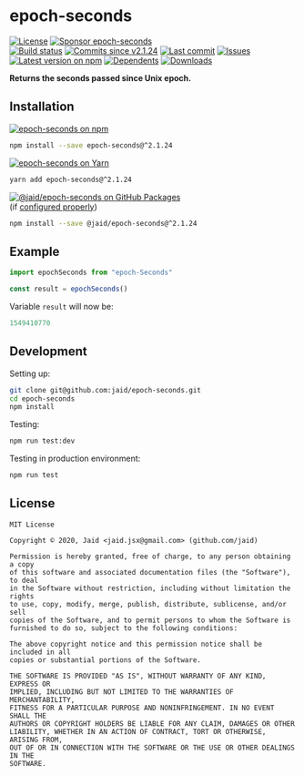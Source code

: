 # epoch-seconds


<a href="https://raw.githubusercontent.com/jaid/epoch-seconds/master/license.txt"><img src="https://img.shields.io/github/license/jaid/epoch-seconds?style=flat-square" alt="License"/></a> <a href="https://github.com/sponsors/jaid"><img src="https://img.shields.io/badge/<3-Sponsor-FF45F1?style=flat-square" alt="Sponsor epoch-seconds"/></a>  
<a href="https://actions-badge.atrox.dev/jaid/epoch-seconds/goto"><img src="https://img.shields.io/endpoint.svg?style=flat-square&url=https%3A%2F%2Factions-badge.atrox.dev%2Fjaid%2Fepoch-seconds%2Fbadge" alt="Build status"/></a> <a href="https://github.com/jaid/epoch-seconds/commits"><img src="https://img.shields.io/github/commits-since/jaid/epoch-seconds/v2.1.24?style=flat-square&logo=github" alt="Commits since v2.1.24"/></a> <a href="https://github.com/jaid/epoch-seconds/commits"><img src="https://img.shields.io/github/last-commit/jaid/epoch-seconds?style=flat-square&logo=github" alt="Last commit"/></a> <a href="https://github.com/jaid/epoch-seconds/issues"><img src="https://img.shields.io/github/issues/jaid/epoch-seconds?style=flat-square&logo=github" alt="Issues"/></a>  
<a href="https://npmjs.com/package/epoch-seconds"><img src="https://img.shields.io/npm/v/epoch-seconds?style=flat-square&logo=npm&label=latest%20version" alt="Latest version on npm"/></a> <a href="https://github.com/jaid/epoch-seconds/network/dependents"><img src="https://img.shields.io/librariesio/dependents/npm/epoch-seconds?style=flat-square&logo=npm" alt="Dependents"/></a> <a href="https://npmjs.com/package/epoch-seconds"><img src="https://img.shields.io/npm/dm/epoch-seconds?style=flat-square&logo=npm" alt="Downloads"/></a>

**Returns the seconds passed since Unix epoch.**





## Installation

<a href="https://npmjs.com/package/epoch-seconds"><img src="https://img.shields.io/badge/npm-epoch--seconds-C23039?style=flat-square&logo=npm" alt="epoch-seconds on npm"/></a>

```bash
npm install --save epoch-seconds@^2.1.24
```

<a href="https://yarnpkg.com/package/epoch-seconds"><img src="https://img.shields.io/badge/Yarn-epoch--seconds-2F8CB7?style=flat-square&logo=yarn&logoColor=white" alt="epoch-seconds on Yarn"/></a>

```bash
yarn add epoch-seconds@^2.1.24
```

<a href="https://github.com/jaid/epoch-seconds/packages"><img src="https://img.shields.io/badge/GitHub Packages-@jaid/epoch--seconds-24282e?style=flat-square&logo=github" alt="@jaid/epoch-seconds on GitHub Packages"/></a>  
(if [configured properly](https://help.github.com/en/github/managing-packages-with-github-packages/configuring-npm-for-use-with-github-packages))

```bash
npm install --save @jaid/epoch-seconds@^2.1.24
```



## Example

```javascript
import epochSeconds from "epoch-Seconds"

const result = epochSeconds()
```

Variable `result` will now be:

```javascript
1549410770
```













## Development



Setting up:
```bash
git clone git@github.com:jaid/epoch-seconds.git
cd epoch-seconds
npm install
```
Testing:
```bash
npm run test:dev
```
Testing in production environment:
```bash
npm run test
```


## License
```text
MIT License

Copyright © 2020, Jaid <jaid.jsx@gmail.com> (github.com/jaid)

Permission is hereby granted, free of charge, to any person obtaining a copy
of this software and associated documentation files (the "Software"), to deal
in the Software without restriction, including without limitation the rights
to use, copy, modify, merge, publish, distribute, sublicense, and/or sell
copies of the Software, and to permit persons to whom the Software is
furnished to do so, subject to the following conditions:

The above copyright notice and this permission notice shall be included in all
copies or substantial portions of the Software.

THE SOFTWARE IS PROVIDED "AS IS", WITHOUT WARRANTY OF ANY KIND, EXPRESS OR
IMPLIED, INCLUDING BUT NOT LIMITED TO THE WARRANTIES OF MERCHANTABILITY,
FITNESS FOR A PARTICULAR PURPOSE AND NONINFRINGEMENT. IN NO EVENT SHALL THE
AUTHORS OR COPYRIGHT HOLDERS BE LIABLE FOR ANY CLAIM, DAMAGES OR OTHER
LIABILITY, WHETHER IN AN ACTION OF CONTRACT, TORT OR OTHERWISE, ARISING FROM,
OUT OF OR IN CONNECTION WITH THE SOFTWARE OR THE USE OR OTHER DEALINGS IN THE
SOFTWARE.
```
